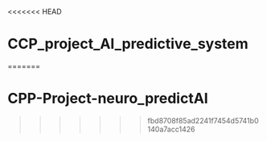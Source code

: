 <<<<<<< HEAD
# CCP_project_AI_predictive_system
=======
# CPP-Project-neuro_predictAI
>>>>>>> fbd8708f85ad2241f7454d5741b0140a7acc1426
